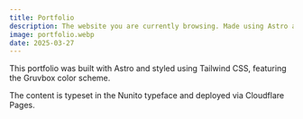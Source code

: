 ```yaml
---
title: Portfolio
description: The website you are currently browsing. Made using Astro and Tailwind, hosted on Cloudflare Pages
image: portfolio.webp
date: 2025-03-27
---
```


This portfolio was built with Astro and styled using Tailwind CSS, featuring the Gruvbox color scheme.

The content is typeset in the Nunito typeface and deployed via Cloudflare Pages.